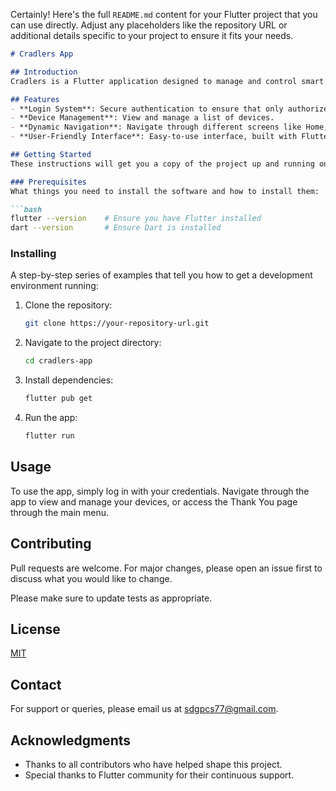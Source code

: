 Certainly! Here's the full `README.md` content for your Flutter project that you can use directly. Adjust any placeholders like the repository URL or additional details specific to your project to ensure it fits your needs.

```markdown
# Cradlers App

## Introduction
Cradlers is a Flutter application designed to manage and control smart devices in homes. This app allows users to view and interact with their devices, providing a user-friendly interface for managing device settings and viewing their status.

## Features
- **Login System**: Secure authentication to ensure that only authorized users can access the app.
- **Device Management**: View and manage a list of devices.
- **Dynamic Navigation**: Navigate through different screens like Home, Device List, and Thank You pages.
- **User-Friendly Interface**: Easy-to-use interface, built with Flutter and utilizing Material Design principles.

## Getting Started
These instructions will get you a copy of the project up and running on your local machine for development and testing purposes.

### Prerequisites
What things you need to install the software and how to install them:

```bash
flutter --version    # Ensure you have Flutter installed
dart --version       # Ensure Dart is installed
```

### Installing
A step-by-step series of examples that tell you how to get a development environment running:

1. Clone the repository:
   ```bash
   git clone https://your-repository-url.git
   ```
2. Navigate to the project directory:
   ```bash
   cd cradlers-app
   ```
3. Install dependencies:
   ```bash
   flutter pub get
   ```
4. Run the app:
   ```bash
   flutter run
   ```

## Usage
To use the app, simply log in with your credentials. Navigate through the app to view and manage your devices, or access the Thank You page through the main menu.

## Contributing
Pull requests are welcome. For major changes, please open an issue first to discuss what you would like to change.

Please make sure to update tests as appropriate.

## License
[MIT](https://choosealicense.com/licenses/mit/)

## Contact
For support or queries, please email us at [sdgpcs77@gmail.com](mailto:sdgpcs77@gmail.com).

## Acknowledgments
- Thanks to all contributors who have helped shape this project.
- Special thanks to Flutter community for their continuous support.

 